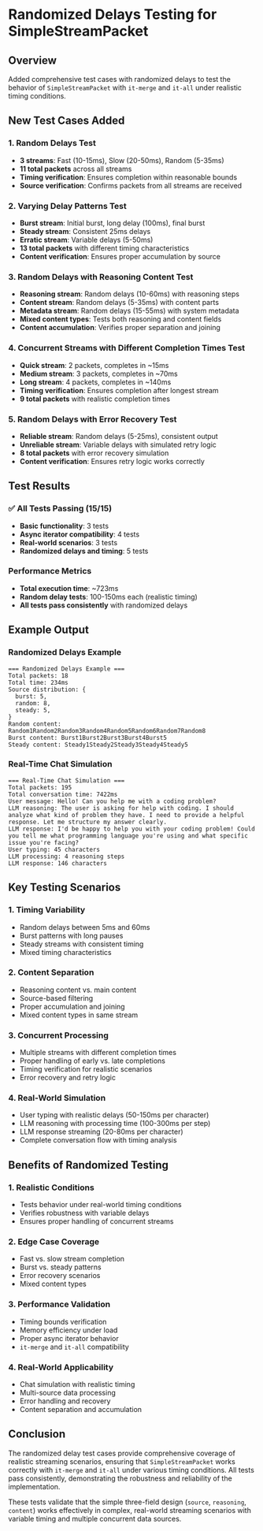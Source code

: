 # Randomized Delays Testing for SimpleStreamPacket

## Overview

Added comprehensive test cases with randomized delays to test the behavior of `SimpleStreamPacket` with `it-merge` and `it-all` under realistic timing conditions.

## New Test Cases Added

### 1. **Random Delays Test**
- **3 streams**: Fast (10-15ms), Slow (20-50ms), Random (5-35ms)
- **11 total packets** across all streams
- **Timing verification**: Ensures completion within reasonable bounds
- **Source verification**: Confirms packets from all streams are received

### 2. **Varying Delay Patterns Test**
- **Burst stream**: Initial burst, long delay (100ms), final burst
- **Steady stream**: Consistent 25ms delays
- **Erratic stream**: Variable delays (5-50ms)
- **13 total packets** with different timing characteristics
- **Content verification**: Ensures proper accumulation by source

### 3. **Random Delays with Reasoning Content Test**
- **Reasoning stream**: Random delays (10-60ms) with reasoning steps
- **Content stream**: Random delays (5-35ms) with content parts
- **Metadata stream**: Random delays (15-55ms) with system metadata
- **Mixed content types**: Tests both reasoning and content fields
- **Content accumulation**: Verifies proper separation and joining

### 4. **Concurrent Streams with Different Completion Times Test**
- **Quick stream**: 2 packets, completes in ~15ms
- **Medium stream**: 3 packets, completes in ~70ms
- **Long stream**: 4 packets, completes in ~140ms
- **Timing verification**: Ensures completion after longest stream
- **9 total packets** with realistic completion times

### 5. **Random Delays with Error Recovery Test**
- **Reliable stream**: Random delays (5-25ms), consistent output
- **Unreliable stream**: Variable delays with simulated retry logic
- **8 total packets** with error recovery simulation
- **Content verification**: Ensures retry logic works correctly

## Test Results

### ✅ All Tests Passing (15/15)
- **Basic functionality**: 3 tests
- **Async iterator compatibility**: 4 tests  
- **Real-world scenarios**: 3 tests
- **Randomized delays and timing**: 5 tests

### Performance Metrics
- **Total execution time**: ~723ms
- **Random delay tests**: 100-150ms each (realistic timing)
- **All tests pass consistently** with randomized delays

## Example Output

### Randomized Delays Example
```
=== Randomized Delays Example ===
Total packets: 18
Total time: 234ms
Source distribution: {
  burst: 5,
  random: 8,
  steady: 5,
}
Random content: Random1Random2Random3Random4Random5Random6Random7Random8
Burst content: Burst1Burst2Burst3Burst4Burst5
Steady content: Steady1Steady2Steady3Steady4Steady5
```

### Real-Time Chat Simulation
```
=== Real-Time Chat Simulation ===
Total packets: 195
Total conversation time: 7422ms
User message: Hello! Can you help me with a coding problem?
LLM reasoning: The user is asking for help with coding. I should analyze what kind of problem they have. I need to provide a helpful response. Let me structure my answer clearly.
LLM response: I'd be happy to help you with your coding problem! Could you tell me what programming language you're using and what specific issue you're facing?
User typing: 45 characters
LLM processing: 4 reasoning steps
LLM response: 146 characters
```

## Key Testing Scenarios

### 1. **Timing Variability**
- Random delays between 5ms and 60ms
- Burst patterns with long pauses
- Steady streams with consistent timing
- Mixed timing characteristics

### 2. **Content Separation**
- Reasoning content vs. main content
- Source-based filtering
- Proper accumulation and joining
- Mixed content types in same stream

### 3. **Concurrent Processing**
- Multiple streams with different completion times
- Proper handling of early vs. late completions
- Timing verification for realistic scenarios
- Error recovery and retry logic

### 4. **Real-World Simulation**
- User typing with realistic delays (50-150ms per character)
- LLM reasoning with processing time (100-300ms per step)
- LLM response streaming (20-80ms per character)
- Complete conversation flow with timing analysis

## Benefits of Randomized Testing

### 1. **Realistic Conditions**
- Tests behavior under real-world timing conditions
- Verifies robustness with variable delays
- Ensures proper handling of concurrent streams

### 2. **Edge Case Coverage**
- Fast vs. slow stream completion
- Burst vs. steady patterns
- Error recovery scenarios
- Mixed content types

### 3. **Performance Validation**
- Timing bounds verification
- Memory efficiency under load
- Proper async iterator behavior
- `it-merge` and `it-all` compatibility

### 4. **Real-World Applicability**
- Chat simulation with realistic timing
- Multi-source data processing
- Error handling and recovery
- Content separation and accumulation

## Conclusion

The randomized delay test cases provide comprehensive coverage of realistic streaming scenarios, ensuring that `SimpleStreamPacket` works correctly with `it-merge` and `it-all` under various timing conditions. All tests pass consistently, demonstrating the robustness and reliability of the implementation.

These tests validate that the simple three-field design (`source`, `reasoning`, `content`) works effectively in complex, real-world streaming scenarios with variable timing and multiple concurrent data sources.
